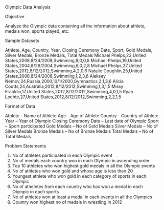 Olympic Data Analysis

Objective

Analyze the Olympic data containing all the information about athlete, medals won, sports played, etc.

Sample Datasets

Athlete, Age, Country, Year, Closing Ceremony Date, Sport, Gold Medals, Silver Medals, Bronze Medals, Total Medals
Michael Phelps,23,United States,2008,8/24/2008,Swimming,8,0,0,8
Michael Phelps,19,United States,2004,8/29/2004,Swimming,6,0,2,8
Michael Phelps,27,United States,2012,8/12/2012,Swimming,4,2,0,6
Natalie Coughlin,25,United States,2008,8/24/2008,Swimming,1,2,3,6
Aleksey Nemov,24,Russia,2000,10/1/2000,Gymnastics,2,1,3,6
Alicia Coutts,24,Australia,2012,8/12/2012,Swimming,1,3,1,5
Missy Franklin,17,United States,2012,8/12/2012,Swimming,4,0,1,5
Ryan Lochte,27,United States,2012,8/12/2012,Swimming,2,2,1,5

Format of Data

Athlete – Name of Athlete
Age – Age of Athlete
Country – Country of Athlete
Year – Year of Olympic
Closing Ceremony Date – Last date of Olympic
Sport – Sport participated
Gold Medals – No of Gold Medals
Silver Medals – No of Silver Medals
Bronze Medals – No of Bronze Medals
Total Medals – No of Total Medals

Problem Statements

1. No of athletes participated in each Olympic event
2. No of medals each country won in each Olympic in ascending order
3. Top 10 athletes who won highest gold medals in all the Olympic events
4. No of athletes who won gold and whose age is less than 20
5. Youngest athlete who won gold in each category of sports in each Olympic
6. No of atheletes from each country who has won a medal in each Olympic in each sports
7. No of athletes won at least a medal in each events in all the Olympics
8. Country won highest no of medals in wrestling in 2012
